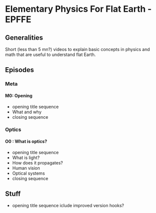 # Elementary Physics For Flat Earth - EPFFE

## Generalities

Short (less than 5 mn?) videos to explain basic concepts in physics and math that are useful to understand flat Earth.

## Episodes

### Meta

#### M0: Opening
- opening title sequence
- What and why
- closing sequence

### Optics

#### O0 : What is optics?
- opening title sequence
- What is light?
- How does it propagates?
- Human vision
- Optical systems
- closing sequence


## Stuff
- opening title sequence iclude improved version hooks?
